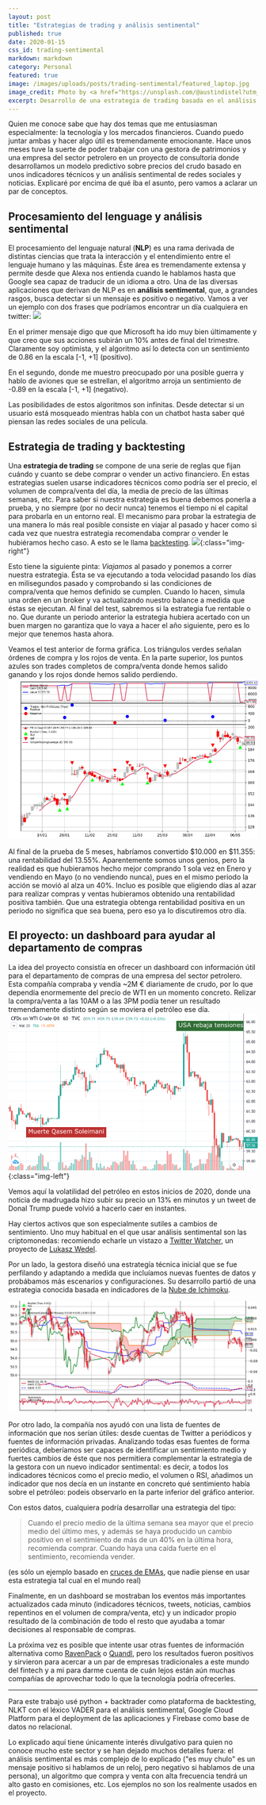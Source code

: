 ```yaml
---
layout: post
title: "Estrategias de trading y análisis sentimental"
published: true
date: 2020-01-15
css_id: trading-sentimental
markdown: markdown
category: Personal
featured: true
image: /images/uploads/posts/trading-sentimental/featured_laptop.jpg
image_credit: Photo by <a href="https://unsplash.com/@austindistel?utm_source=unsplash&utm_medium=referral&utm_content=creditCopyText">Austin Distel</a>
excerpt: Desarrollo de una estrategia de trading basada en el análisis sentimental de los mercados del petróleo.
---
```


Quien me conoce sabe que hay dos temas que me entusiasman especialmente: la tecnología y los mercados financieros. Cuando puedo juntar ambas y hacer algo útil es tremendamente emocionante. Hace unos meses tuve la suerte de poder trabajar con una gestora de patrimonios y una empresa del sector petrolero en un proyecto de consultoría donde desarrollamos un modelo predictivo sobre precios del crudo basado en unos indicadores técnicos y un análisis sentimental de redes sociales y noticias. Explicaré por encima de qué iba el asunto, pero vamos a aclarar un par de conceptos.

## Procesamiento del lenguage y análisis sentimental

El procesamiento del lenguaje natural (**NLP**) es una rama derivada de distintas ciencias que trata la interacción y el entendimiento entre el lenguaje humano y las máquinas. Éste área es tremendamente extensa y permite desde que Alexa nos entienda cuando le hablamos hasta que Google sea capaz de traducir de un idioma a otro. Una de las diversas aplicaciones que derivan de NLP es en **análisis sentimental**, que, a grandes rasgos, busca detectar si un mensaje es positivo o negativo. Vamos a ver un ejemplo con dos frases que podríamos encontrar un día cualquiera en twitter: 
![](/images/uploads/posts/trading-sentimental/vader_example.gif)

En el primer mensaje digo que que Microsoft ha ido muy bien últimamente y que creo que sus acciones subirán un 10% antes de final del trimestre. Claramente soy optimista, y el algoritmo así lo detecta con un sentimiento de 0.86 en la escala [-1, +1] (positivo). 

En el segundo, donde me muestro preocupado por una posible guerra y hablo de aviones que se estrellan, el algoritmo arroja un sentimiento de -0.89 en la escala [-1, +1] (negativo). 

Las posibilidades de estos algoritmos son infinitas. Desde detectar si un usuario está mosqueado mientras habla con un chatbot hasta saber qué piensan las redes sociales de una película.

## Estrategia de trading y backtesting

Una **estrategia de trading** se compone de una serie de reglas que fijan cuándo y cuanto se debe comprar o vender un activo financiero. En estas estrategias suelen usarse indicadores técnicos como podría ser el precio, el volumen de compra/venta del día, la media de precio de las últimas semanas, etc. Para saber si nuestra estrategia es buena debemos ponerla a prueba, y no siempre (por no decir nunca) tenemos el tiempo ni el capital para probarla en un entorno real. El mecanismo para probar la estrategia de una manera lo más real posible consiste en viajar al pasado y hacer como si cada vez que nuestra estrategia recomendaba comprar o vender le hubiéramos hecho caso. A esto se le llama [backtesting](https://www.investopedia.com/articles/trading/05/030205.asp).
![](/images/uploads/posts/trading-sentimental/buying_selling.gif){:class="img-right"}

Esto tiene la siguiente pinta: *Viajamos* al pasado y ponemos a correr nuestra estrategia. Ésta se va ejecutando a toda velocidad pasando los días en milisegundos pasado y comprobando si las condiciones de compra/venta que hemos definido se cumplen. Cuando lo hacen, simula una orden en un broker y va actualizando nuestro balance a medida que éstas se ejecutan. Al final del test, sabremos si la estrategia fue rentable o no. Que durante un periodo anterior la estrategia hubiera acertado con un buen margen no garantiza que lo vaya a hacer el año siguiente, pero es lo mejor que tenemos hasta ahora.

Veamos el test anterior de forma gráfica. Los triángulos verdes señalan órdenes de compra y los rojos de venta. En la parte superior, los puntos azules son trades completos de compra/venta donde hemos salido ganando y los rojos donde hemos salido perdiendo. 
![](/images/uploads/posts/trading-sentimental/grafica_backtrader.png)

Al final de la prueba de 5 meses, habríamos convertido $10.000 en $11.355: una rentabilidad del 13.55%. Aparentemente somos unos genios, pero la realidad es que hubieramos hecho mejor comprando 1 sola vez en Enero y vendiendo en Mayo (o no vendiendo nunca), pues en el mismo periodo la acción se movió al alza un 40%. Incluo es posible que eligiendo días al azar para realizar compras y ventas hubieramos obtenido una rentabilidad positiva también. Que una estrategia obtenga rentabilidad positiva en un periodo no significa que sea buena, pero eso ya lo discutiremos otro día. 

## El proyecto: un dashboard para ayudar al departamento de compras

La idea del proyecto consistía en ofrecer un dashboard con información útil para el departamento de compras de una empresa del sector petrolero. Esta compañía compraba y vendía ~2M € diariamente de crudo, por lo que dependía enormemente del precio de WTI en un momento concreto. Relizar la compra/venta a las 10AM o a las 3PM podía tener un resultado tremendamente distinto según se moviera el petróleo ese día. 
![](/images/uploads/posts/trading-sentimental/volatilidad_petroleo.png){:class="img-left"}

Vemos aquí la volatilidad del petróleo en estos inicios de 2020, donde una noticia de madrugada hizo subir su precio un 13% en minutos y un tweet de Donal Trump puede volvió a hacerlo caer en instantes.

Hay ciertos activos que son especialmente sutiles a cambios de sentimiento. Uno muy habitual en el que usar análisis sentimental son las criptomonedas: recomiendo echarle un vistazo a [Twitter Watcher](https://www.linkedin.com/pulse/twitterwatcher-why-twitter-trx-lukasz-wedel/), un proyecto de [Lukasz Wedel](https://www.linkedin.com/in/lukaszwedel/).

Por un lado, la gestora diseñó una estrategía técnica inicial que se fue perfilando y adaptando a medida que incluíamos nuevas fuentes de datos y probábamos más escenarios y configuraciones. Su desarrollo partió de una estrategia conocida basada en indicadores de la [Nube de Ichimoku](https://www.investopedia.com/terms/i/ichimoku-cloud.asp). 

![](/images/uploads/posts/trading-sentimental/ichimoku.png)

Por otro lado, la compañía nos ayudó con una lista de fuentes de información que nos serían útiles: desde cuentas de Twitter a periódicos y fuentes de información privadas. Analizando todas esas fuentes de forma periódica, deberíamos ser capaces de identificar un sentimiento medio y fuertes cambios de éste que nos permitiera complementar la estrategia de la gestora con un nuevo indicador sentimental: es decir, a todos los indicadores técnicos como el precio medio, el volumen o RSI, añadimos un indicador que nos decía en un instante en concreto qué sentimiento había sobre el petróleo: podeis observarlo en la parte inferior del gráfico anterior.

Con estos datos, cualquiera podría desarrollar una estrategia del tipo:

> Cuando el precio medio de la última semana sea mayor que el precio medio del último mes, y además se haya producido un cambio positivo en el sentimiento de más de un 40% en la última hora, recomienda comprar. Cuando haya una caída fuerte en el sentimiento, recomienda vender.

(es sólo un ejemplo basado en [cruces de EMAs](https://www.theforexchronicles.com/the-ema-5-and-ema-20-crossover-trading-strategy/), que nadie piense en usar esta estrategia tal cual en el mundo real)

Finalmente, en un dashboard se mostraban los eventos más importantes actualizados cada minuto (indicadores técnicos, tweets, noticias, cambios repentinos en el volumen de compra/venta, etc) y un indicador propio resultado de la combinación de todo el resto que ayudaba a tomar decisiones al responsable de compras. 

La próxima vez es posible que intente usar otras fuentes de información alternativa como [RavenPack](https://www.linkedin.com/company/ravenpack/) o [Quandl](https://www.linkedin.com/company/quandl/), pero los resultados fueron positivos y sirvieron para acercar a un par de empresas tradicionales a este mundo del fintech y a mi para darme cuenta de cuán lejos están aún muchas compañías de aprovechar todo lo que la tecnología podría ofrecerles.

----

Para este trabajo usé python + backtrader como plataforma de backtesting, NLKT con el léxico VADER para el análisis sentimental, Google Cloud Platform para el deployment de las aplicaciones y Firebase como base de datos no relacional.

Lo explicado aquí tiene únicamente interés divulgativo para quien no conoce mucho este sector y se han dejado muchos detalles fuera: el análisis sentimental es más complejo de lo explicado ("es muy chulo" es un mensaje positivo si hablamos de un reloj, pero negativo si hablamos de una persona), un algoritmo que compra y venta con alta frecuencia tendrá un alto gasto en comisiones, etc. Los ejemplos no son los realmente usados en el proyecto.
